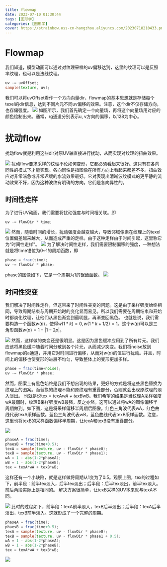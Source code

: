 ```yaml
---
title: flowmap
date: 2023-07-10 01:30:44
tags: [图形学]
categories: [图形学]
cover: https://strainbow.oss-cn-hangzhou.aliyuncs.com/20230718210433.png
---
```


# Flowmap
我们知道，模型动画可以通过对纹理采样的uv偏移达到，这里的纹理可以是反照率纹理，也可以是法线纹理。

```glsl
uv -= uvOffset;
sample(texture, uv);
```

我们可以将uvOffset看作一个方向向量dir，flowmap的基本思想就是存储每个texel的dir信息，达到不同片元不同uv偏移的效果。注意，这个dir不仅存储方向，也存储强度。
![](https://strainbow.oss-cn-hangzhou.aliyuncs.com/20230710184205.png)
如图所示，我们首先确定一个向量场，再将这个向量场用对应的颜色绘制出来。通常，rg通道分别表示u, v方向的偏移，以128为中心。

# 扰动flow
扰动flow就是利用这些dir对原UV轴直接进行扰动，从而实现对纹理的扭曲效果。

![](https://strainbow.oss-cn-hangzhou.aliyuncs.com/20230710184519.png)
扰动flow要求采样的纹理不论如何变形，它都必须看起来很好。这只有在各向同性的模式下才能实现。各向同性是指图像在所有方向上看起来都差不多。扭曲效应对非常湍急或非常迟缓的水流效果最好。它对表现出清晰波纹模式的更平静的流动效果不好，因为这种波纹有明确的方向。它们是各向异性的。

## 时间性走样
为了进行UV动画，我们需要将扰动强度与时间相关联。即

```glsl
uv -= flowDir * time;
```
![](https://strainbow.oss-cn-hangzhou.aliyuncs.com/flowmap2.gif)
然而，随着时间的增长，扰动强度会越变越大，导致邻域像素在纹理上的texel位置偏差越来越大，从而造成严重的走样。由于这种走样由于时间引起，这里称它为“时间性走样"。
![](https://strainbow.oss-cn-hangzhou.aliyuncs.com/20230710184719.png)
为了解决时间性走样，我们需要限制偏移的强度，一种想法就是将time钳位为0~1的周期函数，即

```glsl
phase = frac(time);
uv -= flowDir * phase;
```

phase的图像如下，它是一个周期为1的锯齿函数。
![](https://strainbow.oss-cn-hangzhou.aliyuncs.com/20230710184814.png)

## 时间性突变
我们解决了时间性走样，但这带来了时间性突变的问题。这是由于采样强度始终相同，导致周期结束与周期开始时的变化显而易见。所以我们需要在周期结束和开始时都淡化纹理，让他们从黑色渐变到最明显，再渐变回黑色。
也就是说，我们需要构造一个函数$w(p)$，使得$w(1*k)=0, w(1*k+1/2)=1$。这个$w(p)$可以是三角形函数$w(p)=1-|1-2p|$。

![](https://strainbow.oss-cn-hangzhou.aliyuncs.com/20230710184925.png)
然而，这样做的突变还是很明显。这是因为黑色缓冲应用到了所有片元。我们应该将黑色缓冲随着时间分散到各个片元，从而减少突变。我们将noise放到flowmap的a通道，并用它对时间进行偏移，从而对$w(p)$的值进行扰动。并且，时间上的偏移也使变形的进展不均匀，导致整体上的变形更加多样。

```glsl
phase = frac(time+noise);
uv -= flowDir * phase;
```
然而，图案上有黑色始终是我们不想出现的结果，更好的方式是将这些黑色替换为纹理上的图案。而替换的纹理不能和原纹理有重叠部分，否则就会出现原纹理的淡入淡出。
也就是说tex = texA*wA + texB*wB。我们希望的结果是当纹理A采样强度wA最弱时，纹理B采样强度wB最强，反之亦然。这可以通过将wA的图像偏移半周期做到。如下图，这是将采样偏移半周期后图像。红色三角波代表wA，红色曲线代表texA采样函数。蓝色三角波代表wB，蓝色曲线代表texB采样函数。注意，这里也将texB的采样函数偏移半周期，让texA和texB没有重叠部分。

![](https://strainbow.oss-cn-hangzhou.aliyuncs.com/20230710185033.png)
```glsl
phaseA = frac(time);
phaesB = frac(time+0.5);
texA = sample(texture, uv - flowDir * phase0);
texB = sample(texture, uv - flowDir * phase1);
wA = 1 - abs(1-2*phaseA);
wB = 1 - abs(1-2*phaseB);
tex = texA*wA + texB*wB;
```

这样还有一个小缺陷，就是这样做将周期从1变为了0.5。观察上图，tex的过程如下，前半段：前半tex淡入，后半tex淡出；后半段：后半tex淡出，前半tex淡入。前后两段实际上是相同的。
解决方案很简单，让texB采样的UV本来就与texA不同。

![](https://strainbow.oss-cn-hangzhou.aliyuncs.com/20230710185127.png)
此时的过程如下，前半段：texA前半淡入，texB后半淡出；后半段：texA后半淡出，texB前半淡入。这就形成了一个完整的周期。
```glsl
phaseA = frac(time);
phaesB = frac(time+0.5);
texA = sample(texture, uv - flowDir * phase0);
texB = sample(texture, uv - flowDir * phase1 + 0.5);
wA = 1 - abs(1-2*phaseA);
wB = 1 - abs(1-2*phaseB);
tex = texA*wA + texB*wB;
```
![](https://strainbow.oss-cn-hangzhou.aliyuncs.com/flowmap.gif)